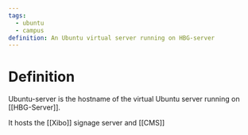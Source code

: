 ```yaml
---
tags:
  - ubuntu
  - campus
definition: An Ubuntu virtual server running on HBG-server
---
```

# Definition
Ubuntu-server is the hostname of the virtual Ubuntu server running on [[HBG-Server]]. 

It hosts the [[Xibo]] signage server and [[CMS]]